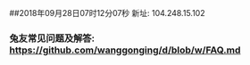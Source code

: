 ##2018年09月28日07时12分07秒 新址: 104.248.15.102
### 兔友常见问题及解答: https://github.com/wanggonging/d/blob/w/FAQ.md
